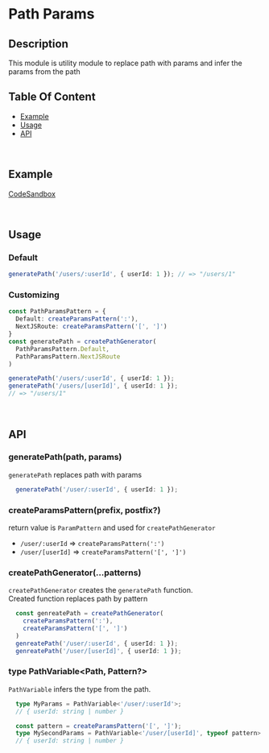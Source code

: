 # Path Params

## Description
This module is utility module to replace path with params and infer the params from the path 
<br />

## Table Of Content
 - [Example](#Example)
 - [Usage](#Usage)
 - [API](#API)
<br />

## Example
[CodeSandbox](https://codesandbox.io/p/sandbox/ts-pattern-params-kzykks?file=%2Fsrc%2Findex.ts%3A1%2C1)

<br />

## Usage
### Default
```ts
generatePath('/users/:userId', { userId: 1 }); // => "/users/1"
```

### Customizing
```ts
const PathParamsPattern = {
  Default: createParamsPattern(':'),
  NextJSRoute: createParamsPattern('[', ']')
}
const generatePath = createPathGenerator(
  PathParamsPattern.Default,
  PathParamsPattern.NextJSRoute
)

generatePath('/users/:userId', { userId: 1 });
generatePath('/users/[userId]', { userId: 1 });
// => "/users/1"
```
<br />   

## API
### generatePath(path, params)
 `generatePath` replaces path with params  
```ts
  generatePath('/user/:userId', { userId: 1 });
```
 
### createParamsPattern(prefix, postfix?)
 return value is `ParamPattern` and used for `createPathGenerator`  
  - `/user/:userId` => `createParamsPattern(':')`
  - `/user/[userId]` => `createParamsPattern('[', ']')`

### createPathGenerator(...patterns)
 `createPathGenerator` creates the `generatePath` function.   
  Created function replaces path by pattern 
```ts
  const genreatePath = createPathGenerator(
    createParamsPattern(':'),
    createParamsPattern('[', ']')
  )
  genreatePath('/user/:userId', { userId: 1 });
  genreatePath('/user/[userId]', { userId: 1 });
```
### type PathVariable<Path, Pattern?>
`PathVariable` infers the type from the path.
```ts
  type MyParams = PathVariable<'/user/:userId'>; 
  // { userId: string | number }

  const pattern = createParamsPattern('[', ']');
  type MySecondParams = PathVariable<'/user/[userId]', typeof pattern> 
  // { userId: string | number }
```

